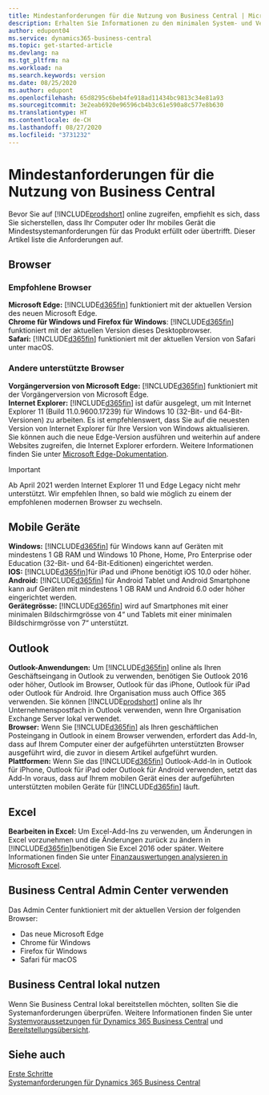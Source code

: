```yaml
---
title: Mindestanforderungen für die Nutzung von Business Central | Microsoft Docs
description: Erhalten Sie Informationen zu den minimalen System- und Versionsanforderungen für die Verwendung von Business Central online.
author: edupont04
ms.service: dynamics365-business-central
ms.topic: get-started-article
ms.devlang: na
ms.tgt_pltfrm: na
ms.workload: na
ms.search.keywords: version
ms.date: 08/25/2020
ms.author: edupont
ms.openlocfilehash: 65d8295c6beb4fe918ad11434bc9813c34e81a93
ms.sourcegitcommit: 3e2eab6920e96596cb4b3c61e590a8c577e8b630
ms.translationtype: HT
ms.contentlocale: de-CH
ms.lasthandoff: 08/27/2020
ms.locfileid: "3731232"
---
```

# <a name="minimum-requirements-for-using-business-central"></a>Mindestanforderungen für die Nutzung von Business Central
Bevor Sie auf [!INCLUDE[prodshort](includes/prodshort.md)] online zugreifen, empfiehlt es sich, dass Sie sicherstellen, dass Ihr Computer oder Ihr mobiles Gerät die Mindestsystemanforderungen für das Produkt erfüllt oder übertrifft. Dieser Artikel liste die Anforderungen auf.  

## <a name="browsers"></a>Browser

### <a name="recommended-browsers"></a>Empfohlene Browser

**Microsoft Edge:** [!INCLUDE[d365fin](includes/d365fin_md.md)] funktioniert mit der aktuellen Version des neuen Microsoft Edge.  
**Chrome für Windows und Firefox für Windows**: [!INCLUDE[d365fin](includes/d365fin_md.md)] funktioniert mit der aktuellen Version dieses Desktopbrowser.  
**Safari:** [!INCLUDE[d365fin](includes/d365fin_md.md)] funktioniert mit der aktuellen Version von Safari unter macOS.  

### <a name="other-supported-browsers"></a>Andere unterstützte Browser

**Vorgängerversion von Microsoft Edge:** [!INCLUDE[d365fin](includes/d365fin_md.md)] funktioniert mit der Vorgängerversion von Microsoft Edge.  
**Internet Explorer:** [!INCLUDE[d365fin](includes/d365fin_md.md)] ist dafür ausgelegt, um mit Internet Explorer 11 (Build 11.0.9600.17239) für Windows 10 (32-Bit- und 64-Bit-Versionen) zu arbeiten. Es ist empfehlenswert, dass Sie auf die neuesten Version von Internet Explorer für Ihre Version von Windows aktualisieren. Sie können auch die neue Edge-Version ausführen und weiterhin auf andere Websites zugreifen, die Internet Explorer erfordern. Weitere Informationen finden Sie unter [Microsoft Edge-Dokumentation](/deployedge/edge-ie-mode).

> [!IMPORTANT]
> Ab April 2021 werden Internet Explorer 11 und Edge Legacy nicht mehr unterstützt. Wir empfehlen Ihnen, so bald wie möglich zu einem der empfohlenen modernen Browser zu wechseln.

## <a name="mobile-devices"></a>Mobile Geräte
**Windows:** [!INCLUDE[d365fin](includes/d365fin_md.md)] für Windows kann auf Geräten mit mindestens 1 GB RAM und Windows 10 Phone, Home, Pro Enterprise oder Education (32-Bit- und 64-Bit-Editionen) eingerichtet werden.  
**IOS:** [!INCLUDE[d365fin](includes/d365fin_md.md)]für iPad und iPhone benötigt iOS 10.0 oder höher.  
**Android:** [!INCLUDE[d365fin](includes/d365fin_md.md)] für Android  Tablet und Android Smartphone kann auf Geräten mit mindestens 1 GB RAM und Android 6.0 oder höher eingerichtet werden.  
**Gerätegrösse:** [!INCLUDE[d365fin](includes/d365fin_md.md)] wird auf Smartphones mit einer minimalen Bildschirmgrösse von 4“ und Tablets mit einer minimalen Bildschirmgrösse von 7“ unterstützt.  

## <a name="outlook"></a>Outlook
**Outlook-Anwendungen:** Um [!INCLUDE[d365fin](includes/d365fin_md.md)] online als Ihren Geschäftseingang in Outlook zu verwenden, benötigen Sie Outlook 2016 oder höher, Outlook im Browser, Outlook für das iPhone, Outlook für iPad oder Outlook für Android. Ihre Organisation muss auch Office 365 verwenden. Sie können [!INCLUDE[prodshort](includes/prodshort.md)] online als Ihr Unternehmenspostfach in Outlook verwenden, wenn Ihre Organisation Exchange Server lokal verwendet.  
**Browser:** Wenn Sie [!INCLUDE[d365fin](includes/d365fin_md.md)] als Ihren geschäftlichen Posteingang in Outlook in einem Browser verwenden, erfordert das Add-In, dass auf Ihrem Computer einer der aufgeführten unterstützten Browser ausgeführt wird, die zuvor in diesem Artikel aufgeführt wurden.  
**Plattformen:** Wenn Sie das [!INCLUDE[d365fin](includes/d365fin_md.md)] Outlook-Add-In in Outlook für iPhone, Outlook für iPad oder Outlook für Android verwenden, setzt das Add-In voraus, dass auf Ihrem mobilen Gerät eines der aufgeführten unterstützten mobilen Geräte für [!INCLUDE[d365fin](includes/d365fin_md.md)] läuft.  

## <a name="excel"></a>Excel
**Bearbeiten in Excel:** Um Excel-Add-Ins zu verwenden, um Änderungen in Excel vorzunehmen und die Änderungen zurück zu ändern in [!INCLUDE[d365fin](includes/d365fin_md.md)]benötigen Sie Excel 2016 oder später. Weitere Informationen finden Sie unter [Finanzauswertungen analysieren in Microsoft Excel](finance-analyze-excel.md).  

## <a name="using-the-business-central-administration-center"></a><a name="TAC"></a> Business Central Admin Center verwenden
Das Admin Center funktioniert mit der aktuellen Version der folgenden Browser:
- Das neue Microsoft Edge
- Chrome für Windows
- Firefox für Windows
- Safari für macOS

## <a name="using-business-central-on-premises"></a>Business Central lokal nutzen

Wenn Sie Business Central lokal bereitstellen möchten, sollten Sie die Systemanforderungen überprüfen. Weitere Informationen finden Sie unter [Systemvoraussetzungen für Dynamics 365 Business Central](/dynamics365/business-central/dev-itpro/deployment/system-requirement-business-central) und [Bereitstellungsübersicht](/dynamics365/business-central/dev-itpro/deployment/deployment).  

## <a name="see-also"></a>Siehe auch
[Erste Schritte](product-get-started.md)  
[Systemanforderungen für Dynamics 365 Business Central](/dynamics365/business-central/dev-itpro/deployment/system-requirement-business-central)  

